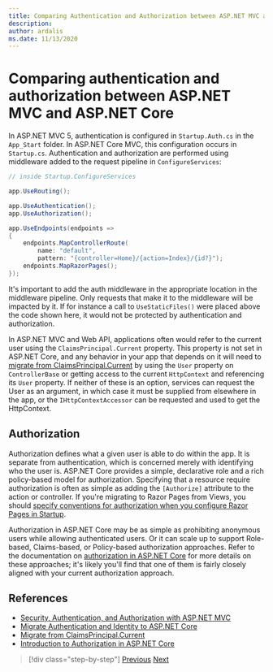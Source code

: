 ```yaml
---
title: Comparing Authentication and Authorization between ASP.NET MVC and ASP.NET Core
description: 
author: ardalis
ms.date: 11/13/2020
---
```


# Comparing authentication and authorization between ASP.NET MVC and ASP.NET Core

In ASP.NET MVC 5, authentication is configured in `Startup.Auth.cs` in the `App_Start` folder. In ASP.NET Core MVC, this configuration occurs in `Startup.cs`. Authentication and authorization are performed using middleware added to the request pipeline in `ConfigureServices`:

```csharp
// inside Startup.ConfigureServices

app.UseRouting();

app.UseAuthentication();
app.UseAuthorization();

app.UseEndpoints(endpoints =>
{
    endpoints.MapControllerRoute(
        name: "default",
        pattern: "{controller=Home}/{action=Index}/{id?}");
    endpoints.MapRazorPages();
});
```

It's important to add the auth middleware in the appropriate location in the middleware pipeline. Only requests that make it to the middleware will be impacted by it. If for instance a call to `UseStaticFiles()` were placed above the code shown here, it would not be protected by authentication and authorization.

In ASP.NET MVC and Web API, applications often would refer to the current user using the `ClaimsPrincipal.Current` property. This property is not set in ASP.NET Core, and any behavior in your app that depends on it will need to [migrate from ClaimsPrincipal.Current](https://docs.microsoft.com/aspnet/core/migration/claimsprincipal-current) by using the `User` property on `ControllerBase` or getting access to the current `HttpContext` and referencing its `User` property. If neither of these is an option, services can request the User as an argument, in which case it must be supplied from elsewhere in the app, or the `IHttpContextAccessor` can be requested and used to get the HttpContext.

## Authorization

Authorization defines what a given user is able to do within the app. It is separate from authentication, which is concerned merely with identifying who the user is. ASP.NET Core provides a simple, declarative role and a rich policy-based model for authorization. Specifying that a resource require authorization is often as simple as adding the `[Authorize]` attribute to the action or controller. If you're migrating to Razor Pages from Views, you should [specify conventions for authorization when you configure Razor Pages in Startup](https://docs.microsoft.com/aspnet/core/security/authorization/razor-pages-authorization).

Authorization in ASP.NET Core may be as simple as prohibiting anonymous users while allowing authenticated users. Or it can scale up to support Role-based, Claims-based, or Policy-based authorization approaches. Refer to the documentation on [authorization in ASP.NET Core](https://docs.microsoft.com/aspnet/core/security/authorization/introduction) for more details on these approaches; it's likely you'll find that one of them is fairly closely aligned with your current authorization approach.

## References

- [Security, Authentication, and Authorization with ASP.NET MVC](https://docs.microsoft.com/aspnet/mvc/overview/security/)
- [Migrate Authentication and Identity to ASP.NET Core](https://docs.microsoft.com/aspnet/mvc/overview/security/)
- [Migrate from ClaimsPrincipal.Current](https://docs.microsoft.com/aspnet/core/migration/claimsprincipal-current)
- [Introduction to Authorization in ASP.NET Core](https://docs.microsoft.com/aspnet/core/security/authorization/introduction)

>[!div class="step-by-step"]
>[Previous](webapi-differences.md)
>[Next](identity-differences.md)
